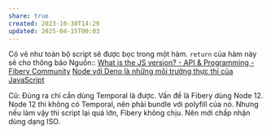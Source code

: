 ```yaml
---
share: true
created: 2023-10-30T14:29
updated: 2025-04-15T00:03
---
```



Có vẻ như toàn bộ script sẽ được bọc trong một hàm. `return` của hàm này sẽ cho thông báo
Nguồn:: [What is the JS version? - API & Programming - Fibery Community](https://community.fibery.io/t/what-is-the-js-version/4837/9?u=ooker)
[Node với Deno là những môi trường thực thi của JavaScript](../../../../Ng%C3%B4n%20ng%E1%BB%AF/Ng%C3%B4n%20ng%E1%BB%AF%20l%E1%BA%ADp%20tr%C3%ACnh/Ng%C3%B4n%20ng%E1%BB%AF%20ki%E1%BB%83u%20%C4%91%E1%BB%99ng/JavaScript/M%C3%B4i%20tr%C6%B0%E1%BB%9Dng%20th%E1%BB%B1c%20thi%20(runtime)/Node%20v%E1%BB%9Bi%20Deno%20l%C3%A0%20nh%E1%BB%AFng%20m%C3%B4i%20tr%C6%B0%E1%BB%9Dng%20th%E1%BB%B1c%20thi%20c%E1%BB%A7a%20JavaScript.md)

Cũ: Đúng ra chỉ cần dùng Temporal là được. Vấn đề là Fibery dùng Node 12. Node 12 thì không có Temporal, nên phải bundle với polyfill của nó. Nhưng nếu làm vậy thì script lại quá lớn, Fibery không chịu. Nên mới chấp nhận dùng dạng ISO.
